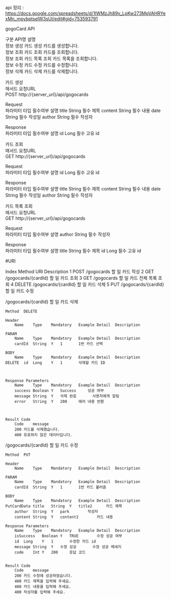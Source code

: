 api 정리 : https://docs.google.com/spreadsheets/d/1IWMzJh89v_LpKw273MpVAHRYexMn_mpybptselW3sUI/edit#gid=753593791


gogoCard API			
			
구분	API명	설명	
정보 생성	카드 생성	카드를 생성합니다.	
정보 조회	카드 조회	카드를 조회합니다.	
정보 조회	카드 목록 조회	카드 목록을 조회합니다.	
정보 수정	카드 수정	카드를 수정합니다.	
정보 삭제	카드 삭제	카드를 삭제합니다.	
			
			
			
카드 생성			
매서드	요청URL		
POST	http://{server_url}/api/gogocards		
			
Request			
파라미터	타입	필수여부	설명
title	String	필수	제목
content	String	필수	내용
date	String	필수	작성일
author	String	필수	작성자
			
Response			
파라미터	타입	필수여부	설명
id	Long	필수	고유 id
			
			
			
카드 조회			
매서드	요청URL		
GET	http://{server_url}/api/gogocards		
			
Request			
파라미터	타입	필수여부	설명
id	Long	필수	고유 id
			
Response			
파라미터	타입	필수여부	설명
title	String	필수	제목
content	String	필수	내용
date	String	필수	작성일
author	String	필수	작성자
			
			
			
카드 목록 조회			
매서드	요청URL		
GET	http://{server_url}/api/gogocards		
			
Request			
파라미터	타입	필수여부	설명
author	String	필수	작성자
			
Response			
파라미터	타입	필수여부	설명
title	String	필수	제목
id	Long	필수	고유 id


#URI

Index	Method	URI	Description
1	POST	/gogocards	할 일 카드 작성
2	GET	/gogocards/{cardId}	할 일 카드 조회
3	GET	/gogocards	할 일 카드 전체 목록 조회
4	DELETE	/gogocards/{cardId}	할 일 카드 삭제
5	PUT	/gogocards/{cardId}	할 일 카드 수정

/gogocards/{cardId}	할 일 카드 삭제						
							
	Method	DELETE					
							
	Header						
		Name	Type	Mandatory	Example	Detail	Description
							
	PARAM						
		Name	Type	Mandatory	Example	Detail	Description
		cardId	String	Y	1		1번 카드 선택
							
	BODY						
		Name	Type	Mandatory	Example	Detail	Description
	DELETE	id	Long	Y	1		삭제할 카드 ID
							
							
							
	Response Parameters						
		Name	Type	Mandatory	Example	Detail	Description
		success	Boolean	Y	Success		성공 여부
		message	String	Y	삭제 완료		사용자에게 알림
		error	String	Y	200		에러 내용 반환
							
							
							
	Result Code						
		Code	message				
		200	카드를 삭제했습니다.				
		400	유효하지 않은 데이터입니다.				

  
/gogocards/{cardId}	할 일 카드 수정						
							
	Method	PUT					
							
	Header						
		Name	Type	Mandatory	Example	Detail	Description
							
	PARAM						
		Name	Type	Mandatory	Example	Detail	Description
		cardId	String	Y	1		1번 카드 불러옴
							
	BODY						
		Name	Type	Mandatory	Example	Detail	Description
	PutCardData	title	String	Y	title2		카드 제목
		author	String	Y	park		작성자
		content	String	Y	content2		카드 내용
							
	Response Parameters						
		Name	Type	Mandatory	Example	Detail	Description
		isSuccess	Boolean	Y	TRUE		수정 성공 여부
		id	Long	Y	1		수정한 카드 id
		message	String	Y	수정 성공		수정 성공 메세지
		code	Int	Y	200		응답 코드
							
							
	Result Code						
		Code	message				
		200	카드 수정에 성공하였습니다.				
		400	카드 제목을 입력해 주세요.				
		400	카드 내용을 입력해 주세요.				
		400	작성자를 입력해 주세요.				

  
